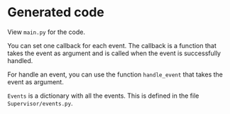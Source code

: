 # Generated code

View `main.py` for the code.

You can set one callback for each event. The callback is a function that takes the event as argument and is called when the event is successfully handled.

For handle an event, you can use the function `handle_event` that takes the event as argument.

`Events` is a dictionary with all the events. This is defined in the file `Supervisor/events.py`.